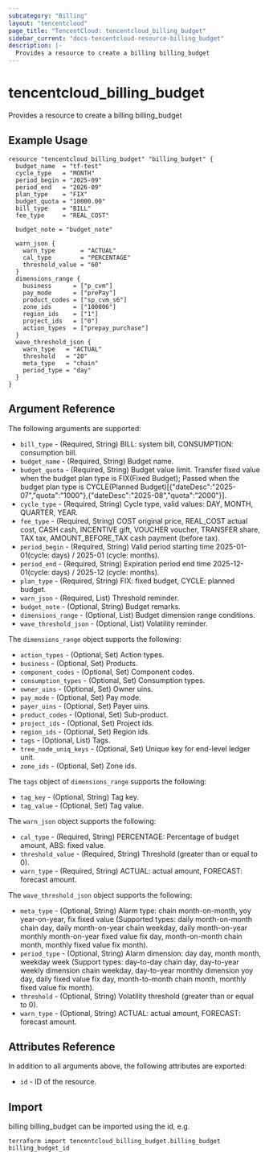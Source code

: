 ```yaml
---
subcategory: "Billing"
layout: "tencentcloud"
page_title: "TencentCloud: tencentcloud_billing_budget"
sidebar_current: "docs-tencentcloud-resource-billing_budget"
description: |-
  Provides a resource to create a billing billing_budget
---
```


# tencentcloud_billing_budget

Provides a resource to create a billing billing_budget

## Example Usage

```hcl
resource "tencentcloud_billing_budget" "billing_budget" {
  budget_name  = "tf-test"
  cycle_type   = "MONTH"
  period_begin = "2025-09"
  period_end   = "2026-09"
  plan_type    = "FIX"
  budget_quota = "10000.00"
  bill_type    = "BILL"
  fee_type     = "REAL_COST"

  budget_note = "budget_note"

  warn_json {
    warn_type       = "ACTUAL"
    cal_type        = "PERCENTAGE"
    threshold_value = "60"
  }
  dimensions_range {
    business      = ["p_cvm"]
    pay_mode      = ["prePay"]
    product_codes = ["sp_cvm_s6"]
    zone_ids      = ["100006"]
    region_ids    = ["1"]
    project_ids   = ["0"]
    action_types  = ["prepay_purchase"]
  }
  wave_threshold_json {
    warn_type   = "ACTUAL"
    threshold   = "20"
    meta_type   = "chain"
    period_type = "day"
  }
}
```

## Argument Reference

The following arguments are supported:

* `bill_type` - (Required, String) BILL: system bill, CONSUMPTION: consumption bill.
* `budget_name` - (Required, String) Budget name.
* `budget_quota` - (Required, String) Budget value limit. Transfer fixed value when the budget plan type is FIX(Fixed Budget); Passed when the budget plan type is CYCLE(Planned Budget)[{"dateDesc":"2025-07","quota":"1000"},{"dateDesc":"2025-08","quota":"2000"}].
* `cycle_type` - (Required, String) Cycle type, valid values: DAY, MONTH, QUARTER, YEAR.
* `fee_type` - (Required, String) COST original price, REAL_COST actual cost, CASH cash, INCENTIVE gift, VOUCHER voucher, TRANSFER share, TAX tax, AMOUNT_BEFORE_TAX cash payment (before tax).
* `period_begin` - (Required, String) Valid period starting time 2025-01-01(cycle: days) / 2025-01 (cycle: months).
* `period_end` - (Required, String) Expiration period end time 2025-12-01(cycle: days) / 2025-12 (cycle: months).
* `plan_type` - (Required, String) FIX: fixed budget, CYCLE: planned budget.
* `warn_json` - (Required, List) Threshold reminder.
* `budget_note` - (Optional, String) Budget remarks.
* `dimensions_range` - (Optional, List) Budget dimension range conditions.
* `wave_threshold_json` - (Optional, List) Volatility reminder.

The `dimensions_range` object supports the following:

* `action_types` - (Optional, Set) Action types.
* `business` - (Optional, Set) Products.
* `component_codes` - (Optional, Set) Component codes.
* `consumption_types` - (Optional, Set) Consumption types.
* `owner_uins` - (Optional, Set) Owner uins.
* `pay_mode` - (Optional, Set) Pay mode.
* `payer_uins` - (Optional, Set) Payer uins.
* `product_codes` - (Optional, Set) Sub-product.
* `project_ids` - (Optional, Set) Project ids.
* `region_ids` - (Optional, Set) Region ids.
* `tags` - (Optional, List) Tags.
* `tree_node_uniq_keys` - (Optional, Set) Unique key for end-level ledger unit.
* `zone_ids` - (Optional, Set) Zone ids.

The `tags` object of `dimensions_range` supports the following:

* `tag_key` - (Optional, String) Tag key.
* `tag_value` - (Optional, Set) Tag value.

The `warn_json` object supports the following:

* `cal_type` - (Required, String) PERCENTAGE: Percentage of budget amount, ABS: fixed value.
* `threshold_value` - (Required, String) Threshold (greater than or equal to 0).
* `warn_type` - (Required, String) ACTUAL: actual amount, FORECAST: forecast amount.

The `wave_threshold_json` object supports the following:

* `meta_type` - (Optional, String) Alarm type: chain month-on-month, yoy year-on-year, fix fixed value
 (Supported types: daily month-on-month chain day, daily month-on-year chain weekday, daily month-on-year monthly month-on-year fixed value fix day, month-on-month chain month, monthly fixed value fix month).
* `period_type` - (Optional, String) Alarm dimension: day day, month month, weekday week
 (Support types: day-to-day chain day, day-to-year weekly dimension chain weekday, day-to-year monthly dimension yoy day, daily fixed value fix day, month-to-month chain month, monthly fixed value fix month).
* `threshold` - (Optional, String) Volatility threshold (greater than or equal to 0).
* `warn_type` - (Optional, String) ACTUAL: actual amount, FORECAST: forecast amount.

## Attributes Reference

In addition to all arguments above, the following attributes are exported:

* `id` - ID of the resource.




## Import

billing billing_budget can be imported using the id, e.g.

```
terraform import tencentcloud_billing_budget.billing_budget billing_budget_id
```

